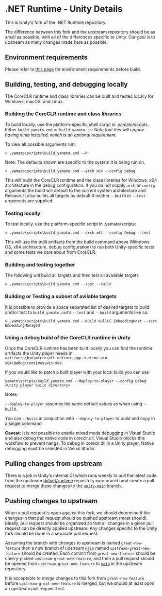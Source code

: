 # .NET Runtime - Unity Details

This is Unity's fork of the .NET Runtime repository.

The difference between this fork and the upstream repository should be as small as possible, with all of the differences specific to Unity. Our goal is to upstream as many changes made here as possible.


## Environment requirements

Please refer to [this page](https://github.com/dotnet/runtime/tree/main/docs/workflow/requirements) for environment requirements before build.



## Building, testing, and debugging locally

The CoreCLR runtime and class libraries can be built and tested locally for Windows, macOS, and Linux.

### Building the CoreCLR runtime and class libraries

To build locally, use the platform-specific shell script in .yamato/scripts. Either `build_yamato.cmd` or `build_yamato.sh`:
_Note that this will require having ninja installed, which is an optional requirement._

To view all possible arguments run:
```
> .yamato\scripts\build_yamato.cmd --h
```

Note: The defaults shown are specific to the system it is being run on.

```
> .yamato\scripts\build_yamato.cmd --arch x64 --config Debug
```

This will build the CoreCLR runtime and the class libraries for Windows, x64 architecture in the debug configuration. If you do not supply `arch` or `config` arguments the build will default to the current system architecture and Release. It also builds all targets by default if neither `--build` or `--test` arguments are supplied.

### Testing locally

To test locally, use the platform-specific script in .yamato/scripts:

```
> .yamato\scripts\build_yamato.cmd --arch x64 --config Debug --test
```

This will use the built artifacts from the build command above (Windows OS, x64 architecture, debug configuration) to run both Unity-specific tests and some tests we care about from CoreCLR.

### Building and testing together

The following will build all targets and then test all available targets

```
> .yamato\scripts\build_yamato.cmd --test --build
```

### Building or Testing a subset of avilable targets

It is possible to provide a space separated list of desired targets to build and/or test to `build_yamato.cmd`'s `--test` and `--build` arguments like so:

```
> .yamato\scripts\build_yamato.cmd --build NullGC EmbeddingHost --test EmbeddingManaged
```

### Using a debug build of the CoreCLR runtime in Unity

Once the CoreCLR runtime has been built locally you can find the runtime artifacts the Unity player needs in `artifacts\bin\microsoft.netcore.app.runtime.win-x64\Debug\runtimes\win-x64`. 

If you would like to patch a built player with your local build you can use
```
yamato\scripts\build_yamato.cmd --deploy-to-player --config Debug <Unity player build directory>
```

Notes

`--deploy-to-player` assumes the same default values as when using `--build`.

You can `--build` in conjuction with `--deploy-to-player` to build and copy in a single command

**Caveat:** It is _not_ possible to enable mixed mode debugging in Visual Studio and also debug the native code in coreclr.dll. Visual Studio blocks this workflow to prevent hangs. To debug in coreclr.dll in a Unity player, Native debugging must be selected in Visual Studio.

## Pulling changes from upstream

There is a job in Unity's internal CI which runs weekly to pull the latest code from the upstream [dotnet/runtime](https://github.com/dotnet/runtime) repository `main` branch and create a pull request to merge these changes to the [`unity-main`](https://github.com/Unity-Technologies/runtime/tree/unity-main) branch.

## Pushing changes to upstream

When a pull request is open against this fork, we should determine if the changes in that pull request should be pushed upstream (most should). Ideally, pull request should be organized so that all changes in a given pull request can be directly applied upstream. Any changes specific to the Unity fork should be done in a separate pull request.

Assuming the branch with changes to upstream is named `great-new-feature` then a new branch of upstream [`main`](https://github.com/dotnet/runtime/tree/main) named `upstream-great-new-feature` should be created. Each commit from `great-new-feature` should be cherry-picked `upstream-great-new-feature`, and then a pull request should be opened from `upstream-great-new-feature` to [`main`](https://github.com/dotnet/runtime/tree/main) in the upstream repository.

It is acceptable to _merge_ changes to this fork from `great-new-feature` before `upstream-great-new-feature` is merged, but we should at least _open_ an upstream pull request first.
